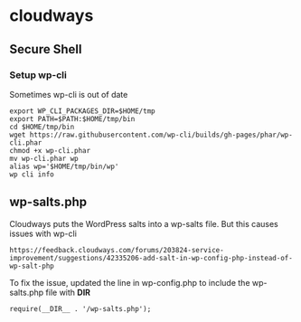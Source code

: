 # cloudways
## Secure Shell
### Setup wp-cli
Sometimes wp-cli is out of date
```
export WP_CLI_PACKAGES_DIR=$HOME/tmp
export PATH=$PATH:$HOME/tmp/bin
cd $HOME/tmp/bin
wget https://raw.githubusercontent.com/wp-cli/builds/gh-pages/phar/wp-cli.phar
chmod +x wp-cli.phar
mv wp-cli.phar wp
alias wp='$HOME/tmp/bin/wp'
wp cli info
```

## wp-salts.php
Cloudways puts the WordPress salts into a wp-salts file. But this causes issues with wp-cli
```
https://feedback.cloudways.com/forums/203824-service-improvement/suggestions/42335206-add-salt-in-wp-config-php-instead-of-wp-salt-php
```
To fix the issue, updated the line in wp-config.php to include the wp-salts.php file with __DIR__
```
require(__DIR__ . '/wp-salts.php');
```